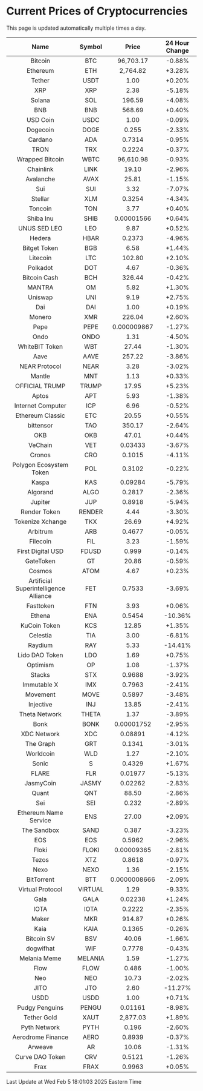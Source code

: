 # Current Prices of Cryptocurrencies
This page is updated automatically multiple times a day.

| Name | Symbol | Price | 24 Hour Change |
| :---: |:---:| :---: | :---: |
| Bitcoin | BTC | 96,703.17 | -0.88% |
| Ethereum | ETH | 2,764.82 | +3.28% |
| Tether | USDT | 1.00 | +0.20% |
| XRP | XRP | 2.38 | -5.18% |
| Solana | SOL | 196.59 | -4.08% |
| BNB | BNB | 568.69 | +0.40% |
| USD Coin | USDC | 1.00 | -0.09% |
| Dogecoin | DOGE | 0.255 | -2.33% |
| Cardano | ADA | 0.7314 | -0.95% |
| TRON | TRX | 0.2224 | -0.37% |
| Wrapped Bitcoin | WBTC | 96,610.98 | -0.93% |
| Chainlink | LINK | 19.10 | -2.96% |
| Avalanche | AVAX | 25.81 | -1.15% |
| Sui | SUI | 3.32 | -7.07% |
| Stellar | XLM | 0.3254 | -4.34% |
| Toncoin | TON | 3.77 | +0.40% |
| Shiba Inu | SHIB | 0.00001566 | +0.64% |
| UNUS SED LEO | LEO | 9.87 | +0.52% |
| Hedera | HBAR | 0.2373 | -4.96% |
| Bitget Token | BGB | 6.58 | +1.44% |
| Litecoin | LTC | 102.80 | +2.10% |
| Polkadot | DOT | 4.67 | -0.36% |
| Bitcoin Cash | BCH | 326.44 | -0.42% |
| MANTRA | OM | 5.82 | +1.30% |
| Uniswap | UNI | 9.19 | +2.75% |
| Dai | DAI | 1.00 | +0.19% |
| Monero | XMR | 226.04 | +2.60% |
| Pepe | PEPE | 0.000009867 | -1.27% |
| Ondo | ONDO | 1.31 | -4.50% |
| WhiteBIT Token | WBT | 27.44 | -1.30% |
| Aave | AAVE | 257.22 | -3.86% |
| NEAR Protocol | NEAR | 3.28 | -3.02% |
| Mantle | MNT | 1.13 | +0.33% |
| OFFICIAL TRUMP | TRUMP | 17.95 | +5.23% |
| Aptos | APT | 5.93 | -1.38% |
| Internet Computer | ICP | 6.96 | -0.52% |
| Ethereum Classic | ETC | 20.55 | +0.55% |
| bittensor | TAO | 350.17 | -2.64% |
| OKB | OKB | 47.01 | +0.44% |
| VeChain | VET | 0.03433 | -3.67% |
| Cronos | CRO | 0.1015 | -4.11% |
| Polygon Ecosystem Token | POL | 0.3102 | -0.22% |
| Kaspa | KAS | 0.09284 | -5.79% |
| Algorand | ALGO | 0.2817 | -2.36% |
| Jupiter | JUP | 0.8918 | -5.94% |
| Render Token | RENDER | 4.44 | -3.30% |
| Tokenize Xchange | TKX | 26.69 | +4.92% |
| Arbitrum | ARB | 0.4677 | -0.05% |
| Filecoin | FIL | 3.23 | -1.59% |
| First Digital USD | FDUSD | 0.999 | -0.14% |
| GateToken | GT | 20.86 | -0.59% |
| Cosmos | ATOM | 4.67 | +0.23% |
| Artificial Superintelligence Alliance | FET | 0.7533 | -3.69% |
| Fasttoken | FTN | 3.93 | +0.06% |
| Ethena | ENA | 0.5454 | -10.36% |
| KuCoin Token | KCS | 12.85 | +1.35% |
| Celestia | TIA | 3.00 | -6.81% |
| Raydium | RAY | 5.33 | -14.41% |
| Lido DAO Token | LDO | 1.69 | +0.75% |
| Optimism | OP | 1.08 | -1.37% |
| Stacks | STX | 0.9688 | -3.92% |
| Immutable X | IMX | 0.7963 | -2.41% |
| Movement | MOVE | 0.5897 | -3.48% |
| Injective | INJ | 13.85 | -2.41% |
| Theta Network | THETA | 1.37 | -3.89% |
| Bonk | BONK | 0.00001752 | -2.95% |
| XDC Network | XDC | 0.08891 | -4.12% |
| The Graph | GRT | 0.1341 | -3.01% |
| Worldcoin | WLD | 1.27 | -2.10% |
| Sonic | S | 0.4329 | +1.67% |
| FLARE | FLR | 0.01977 | -5.13% |
| JasmyCoin | JASMY | 0.02262 | -2.83% |
| Quant | QNT | 88.50 | -2.86% |
| Sei | SEI | 0.232 | -2.89% |
| Ethereum Name Service | ENS | 27.00 | +2.09% |
| The Sandbox | SAND | 0.387 | -3.23% |
| EOS | EOS | 0.5962 | -2.96% |
| Floki | FLOKI | 0.00009365 | -2.81% |
| Tezos | XTZ | 0.8618 | -0.97% |
| Nexo | NEXO | 1.36 | -2.15% |
| BitTorrent | BTT | 0.0000008666 | -2.09% |
| Virtual Protocol | VIRTUAL | 1.29 | -9.33% |
| Gala | GALA | 0.02238 | +1.24% |
| IOTA | IOTA | 0.2222 | -2.35% |
| Maker | MKR | 914.87 | +0.26% |
| Kaia | KAIA | 0.1365 | -0.26% |
| Bitcoin SV | BSV | 40.06 | -1.66% |
| dogwifhat | WIF | 0.7778 | -0.43% |
| Melania Meme | MELANIA | 1.59 | -1.27% |
| Flow | FLOW | 0.486 | -1.00% |
| Neo | NEO | 10.73 | -2.02% |
| JITO | JTO | 2.60 | -11.27% |
| USDD | USDD | 1.00 | +0.71% |
| Pudgy Penguins | PENGU | 0.01161 | -8.98% |
| Tether Gold | XAUT | 2,877.03 | +1.89% |
| Pyth Network | PYTH | 0.196 | -2.60% |
| Aerodrome Finance | AERO | 0.8939 | -0.37% |
| Arweave | AR | 10.06 | -1.31% |
| Curve DAO Token | CRV | 0.5121 | -1.26% |
| Frax | FRAX | 0.9963 | +0.05% |

Last Update at Wed Feb  5 18:01:03 2025 Eastern Time